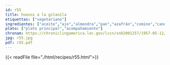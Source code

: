 ```yaml
---
id: r55
title: huevos a la gitanila
etiquettas: ["vegetariano"]
ingredientes: ["aceite","ajo","almendra","pan","azafrán","comino","canela","agua","sal","huevo"]
plato: ["plato principal","acompañamiento"]
chronam: https://chroniclingamerica.loc.gov/lccn/sn82001257/1957-05-12/ed-1/seq-5/
jpg: r55.jpg
pdf: r55.pdf
---
```


{{< readFile file="./html/recipes/r55.html">}}
